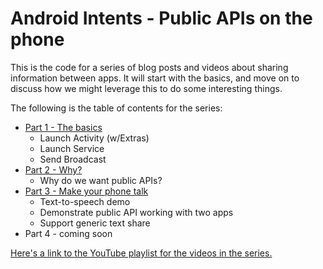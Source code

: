 # Android Intents - Public APIs on the phone

This is the code for a series of blog posts and videos about sharing information between apps. It will start with the basics, and move on to discuss how we might leverage this to do some interesting things.

The following is the table of contents for the series:

* [Part 1 - The basics](http://ejf.io/android/intents/part1)
  * Launch Activity (w/Extras)
  * Launch Service
  * Send Broadcast
* [Part 2 - Why?](http://ejf.io/android/intents/part2)
  * Why do we want public APIs?
* [Part 3 - Make your phone talk](http://ejf.io/android/intents/part3)
  * Text-to-speech demo
  * Demonstrate public API working with two apps
  * Support generic text share
* Part 4 - coming soon

[Here's a link to the YouTube playlist for the videos in the series.](https://www.youtube.com/playlist?list=PLjGyKRwbBl0sN3LMCks_pACOk7OftwmzH)
